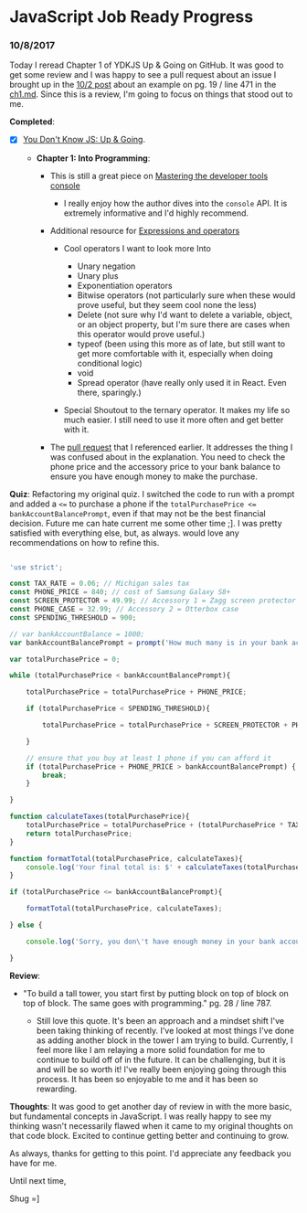 # JavaScript Job Ready Progress

### 10/8/2017

Today I reread Chapter 1 of YDKJS Up & Going on GitHub. It was good to get some review and I was happy to see a pull request about an issue I brought up in the [10/2 post](10_02_17.md) about an example on pg. 19 / line 471 in the [ch1.md](https://github.com/getify/You-Dont-Know-JS/blob/master/up%20%26%20going/ch1.md). Since this is a review, I'm going to focus on things that stood out to me.

**Completed**:

- [X] [You Don't Know JS: Up & Going](https://github.com/getify/You-Dont-Know-JS/blob/master/up%20&%20going/README.md#you-dont-know-js-up--going).

  - **Chapter 1: Into Programming**:

    - This is still a great piece on [Mastering the developer tools console](http://blog.teamtreehouse.com/mastering-developer-tools-console)

      - I really enjoy how the author dives into the `console` API. It is extremely informative and I'd highly recommend.

    - Additional resource for [Expressions and operators](https://developer.mozilla.org/en-US/docs/Web/JavaScript/Guide/Expressions_and_Operators)

      - Cool operators I want to look more Into

        - Unary negation
        - Unary plus
        - Exponentiation operators
        - Bitwise operators (not particularly sure when these would prove useful, but they seem cool none the less)
        - Delete (not sure why I'd want to delete a variable, object, or an object property, but I'm sure there are cases when this operator would prove useful.)
        - typeof (been using this more as of late, but still want to get more comfortable with it, especially when doing conditional logic)
        - void
        - Spread operator (have really only used it in React. Even there, sparingly.)

      - Special Shoutout to the ternary operator. It makes my life so much easier. I still need to use it more often and get better with it.

    - The [pull request](https://github.com/getify/You-Dont-Know-JS/pull/549) that I referenced earlier. It addresses the thing I was confused about in the explanation. You need to check the phone price and the accessory price to your bank balance to ensure you have enough money to make the purchase.

**Quiz**: Refactoring my original quiz. I switched the code to run with a prompt and added a `<=` to purchase a phone if the `totalPurchasePrice <= bankAccountBalancePrompt`, even if that may not be the best financial decision. Future me can hate current me some other time ;]. I was pretty satisfied with everything else, but, as always. would love any recommendations on how to refine this.

``` javascript

'use strict';

const TAX_RATE = 0.06; // Michigan sales tax
const PHONE_PRICE = 840; // cost of Samsung Galaxy S8+
const SCREEN_PROTECTOR = 49.99; // Accessory 1 = Zagg screen protector
const PHONE_CASE = 32.99; // Accessory 2 = Otterbox case
const SPENDING_THRESHOLD = 900;

// var bankAccountBalance = 1000;
var bankAccountBalancePrompt = prompt('How much many is in your bank account?')

var totalPurchasePrice = 0;

while (totalPurchasePrice < bankAccountBalancePrompt){

    totalPurchasePrice = totalPurchasePrice + PHONE_PRICE;

    if (totalPurchasePrice < SPENDING_THRESHOLD){

        totalPurchasePrice = totalPurchasePrice + SCREEN_PROTECTOR + PHONE_CASE;

    }

    // ensure that you buy at least 1 phone if you can afford it
    if (totalPurchasePrice + PHONE_PRICE > bankAccountBalancePrompt) {
        break;
    }

}

function calculateTaxes(totalPurchasePrice){
    totalPurchasePrice = totalPurchasePrice + (totalPurchasePrice * TAX_RATE);
    return totalPurchasePrice;
}

function formatTotal(totalPurchasePrice, calculateTaxes){
    console.log('Your final total is: $' + calculateTaxes(totalPurchasePrice).toFixed(2));
}

if (totalPurchasePrice <= bankAccountBalancePrompt){

    formatTotal(totalPurchasePrice, calculateTaxes);

} else {

    console.log('Sorry, you don\'t have enough money in your bank account to purchase the phone.');

}

```

**Review**:

  - "To build a tall tower, you start first by putting block on top of block on top of block. The same goes with programming." pg. 28 / line 787.

    - Still love this quote. It's been an approach and a mindset shift I've been taking thinking of recently. I've looked at most things I've done as adding another block in the tower I am trying to build. Currently, I feel more like I am relaying a more solid foundation for me to continue to build off of in the future. It can be challenging, but it is and will be so worth it! I've really been enjoying going through this process. It has been so enjoyable to me and it has been so rewarding.

**Thoughts**: It was good to get another day of review in with the more basic, but fundamental concepts in JavaScript. I was really happy to see my thinking wasn't necessarily flawed when it came to my original thoughts on that code block. Excited to continue getting better and continuing to grow.

As always, thanks for getting to this point. I'd appreciate any feedback you have for me.

Until next time,

Shug =]
